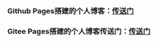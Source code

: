 ### Github Pages搭建的个人博客：[传送门](https://hunterwty.github.io/vuepress-blog/)
### Gitee Pages搭建的个人博客传送门：[传送门](https://william-wu.gitee.io/vuepress-blog/)